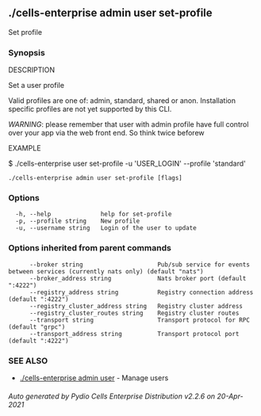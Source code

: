 ## ./cells-enterprise admin user set-profile

Set profile

### Synopsis


DESCRIPTION

  Set a user profile

  Valid profiles are one of: admin, standard, shared or anon.
  Installation specific profiles are not yet supported by this CLI.

  *WARNING*: please remember that user with admin profile have 
  full control over your app via the web front end. So think twice beforew 

EXAMPLE

  $ ./cells-enterprise user set-profile -u 'USER_LOGIN' --profile 'standard'



```
./cells-enterprise admin user set-profile [flags]
```

### Options

```
  -h, --help              help for set-profile
  -p, --profile string    New profile
  -u, --username string   Login of the user to update
```

### Options inherited from parent commands

```
      --broker string                     Pub/sub service for events between services (currently nats only) (default "nats")
      --broker_address string             Nats broker port (default ":4222")
      --registry_address string           Registry connection address (default ":4222")
      --registry_cluster_address string   Registry cluster address
      --registry_cluster_routes string    Registry cluster routes
      --transport string                  Transport protocol for RPC (default "grpc")
      --transport_address string          Transport protocol port (default ":4222")
```

### SEE ALSO

* [./cells-enterprise admin user](./cells-enterprise-admin-user)	 - Manage users

###### Auto generated by Pydio Cells Enterprise Distribution v2.2.6 on 20-Apr-2021
